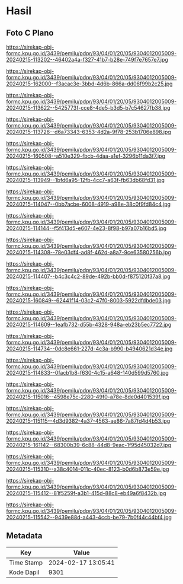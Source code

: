 # Hasil

## Foto C Plano

https://sirekap-obj-formc.kpu.go.id/3439/pemilu/pdpr/93/04/01/20/05/9304012005009-20240215-113202--46402a4a-f327-41b7-b28e-749f7e7657e7.jpg

https://sirekap-obj-formc.kpu.go.id/3439/pemilu/pdpr/93/04/01/20/05/9304012005009-20240215-162000--f3acac3e-3bbd-4d6b-866a-dd06f99b2c25.jpg

https://sirekap-obj-formc.kpu.go.id/3439/pemilu/pdpr/93/04/01/20/05/9304012005009-20240215-113622--5425773f-cce8-4de5-b3d5-b7c54627fb38.jpg

https://sirekap-obj-formc.kpu.go.id/3439/pemilu/pdpr/93/04/01/20/05/9304012005009-20240215-113726--d6a73343-6353-4d2a-9f78-253b1706e898.jpg

https://sirekap-obj-formc.kpu.go.id/3439/pemilu/pdpr/93/04/01/20/05/9304012005009-20240215-160508--a510e329-fbcb-4daa-a1ef-3296b11da3f7.jpg

https://sirekap-obj-formc.kpu.go.id/3439/pemilu/pdpr/93/04/01/20/05/9304012005009-20240215-113949--1bfd6a95-12fb-4cc7-a63f-fb63db68fd31.jpg

https://sirekap-obj-formc.kpu.go.id/3439/pemilu/pdpr/93/04/01/20/05/9304012005009-20240215-114047--0bb7acbe-6008-4919-a98e-38c0f9fd84c4.jpg

https://sirekap-obj-formc.kpu.go.id/3439/pemilu/pdpr/93/04/01/20/05/9304012005009-20240215-114144--f5f413d5-e607-4e23-8f98-b97a07b16bd5.jpg

https://sirekap-obj-formc.kpu.go.id/3439/pemilu/pdpr/93/04/01/20/05/9304012005009-20240215-114308--78e03df4-ad8f-462d-a8a7-9ce63580256b.jpg

https://sirekap-obj-formc.kpu.go.id/3439/pemilu/pdpr/93/04/01/20/05/9304012005009-20240215-114407--b4c3c4c2-89de-492b-bb0d-f875120f37a8.jpg

https://sirekap-obj-formc.kpu.go.id/3439/pemilu/pdpr/93/04/01/20/05/9304012005009-20240215-160849--62441f14-03c2-47f0-8003-5922dfdbde03.jpg

https://sirekap-obj-formc.kpu.go.id/3439/pemilu/pdpr/93/04/01/20/05/9304012005009-20240215-114609--1eafb732-d55b-4328-948a-eb23b5ec7722.jpg

https://sirekap-obj-formc.kpu.go.id/3439/pemilu/pdpr/93/04/01/20/05/9304012005009-20240215-114734--0dc8e661-227d-4c3a-b990-b4940621d34e.jpg

https://sirekap-obj-formc.kpu.go.id/3439/pemilu/pdpr/93/04/01/20/05/9304012005009-20240215-114833--0facb1b8-f630-4c15-a648-140d599d5760.jpg

https://sirekap-obj-formc.kpu.go.id/3439/pemilu/pdpr/93/04/01/20/05/9304012005009-20240215-115016--4598e75c-2280-49f0-a78e-8de0d401539f.jpg

https://sirekap-obj-formc.kpu.go.id/3439/pemilu/pdpr/93/04/01/20/05/9304012005009-20240215-115115--4d3d9382-4a37-4563-ae86-7a87fd4d4b53.jpg

https://sirekap-obj-formc.kpu.go.id/3439/pemilu/pdpr/93/04/01/20/05/9304012005009-20240215-161142--68300b39-6c88-44d8-9eac-1f95d45032d7.jpg

https://sirekap-obj-formc.kpu.go.id/3439/pemilu/pdpr/93/04/01/20/05/9304012005009-20240215-115310--a38c4014-011c-40ec-8123-b0d6b873e59e.jpg

https://sirekap-obj-formc.kpu.go.id/3439/pemilu/pdpr/93/04/01/20/05/9304012005009-20240215-115412--81f5259f-a3b1-415d-88c8-eb49a6f8432b.jpg

https://sirekap-obj-formc.kpu.go.id/3439/pemilu/pdpr/93/04/01/20/05/9304012005009-20240215-115542--9439e88d-a443-4ccb-be79-7b0f44c44bf4.jpg


## Metadata

| Key        | Value               |
| ---------- | ------------------- |
| Time Stamp | 2024-02-17 13:05:41 |
| Kode Dapil | 9301                |



